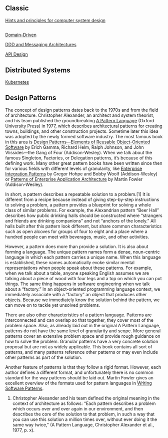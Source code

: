 ## Classic
[Hints and principles for computer system design](https://www.microsoft.com/en-us/research/uploads/prod/2019/09/Hints-137-short.pdf)

##
[Domain-Driven](https://www.dddheuristics.com/)

[DDD and Messaging Architectures](https://verraes.net/2019/05/ddd-msg-arch/)

[API Design](https://github.com/keras-team/governance/blob/master/keras_api_design_guidelines.md)

## Distributed Systems

[Kubernetes](Kubernetes.md)

## Design Patterns
The concept of design patterns dates back to the 1970s and from the field of architecture. Christopher Alexander, an architect and system theorist, and his team published the groundbreaking [A Pattern Language](https://en.wikipedia.org/wiki/A_Pattern_Language) (Oxford University Press) in 1977, which describes architectural patterns for creating towns, buildings, and other construction projects. Sometime later this idea was adopted by the newly formed software industry. The most famous book in this area is [Design Patterns—Elements of Reusable Object-Oriented Software](https://en.wikipedia.org/wiki/Design_Patterns) by Erich Gamma, Richard Helm, Ralph Johnson, and John Vlissides—the Gang of Four (Addison-Wesley). When we talk about the famous Singleton, Factories, or Delegation patterns, it’s because of this defining work. Many other great pattern books have been written since then for various fields with different levels of granularity, like [Enterprise Integration Patterns](https://www.enterpriseintegrationpatterns.com/) by Gregor Hohpe and Bobby Woolf (Addison-Wesley) or [Patterns of Enterprise Application Architecture](https://www.martinfowler.com/books/eaa.html) by Martin Fowler (Addison-Wesley).

In short, a pattern describes a repeatable solution to a problem.[1] It is different from a recipe because instead of giving step-by-step instructions to solving a problem, a pattern provides a blueprint for solving a whole class of similar problems. For example, the Alexandrian pattern “Beer Hall” describes how public drinking halls should be constructed where “strangers and friends are drinking companions” and not “anchors of the lonely.” All halls built after this pattern look different, but share common characteristics such as open alcoves for groups of four to eight and a place where a hundred people can meet with beverages, music, and other activities.

However, a pattern does more than provide a solution. It is also about forming a language. The unique pattern names form a dense, noun-centric language in which each pattern carries a unique name. When this language is established, these names automatically evoke similar mental representations when people speak about these patterns. For example, when we talk about a table, anyone speaking English assumes we are talking about a piece of wood with four legs and a top on which you can put things. The same thing happens in software engineering when we talk about a “factory.” In an object-oriented programming language context, we immediately associate with a “factory” an object that produces other objects. Because we immediately know the solution behind the pattern, we can move on to tackle yet unsolved problems.

There are also other characteristics of a pattern language. Patterns are interconnected and can overlap so that together, they cover most of the problem space. Also, as already laid out in the original A Pattern Language, patterns do not have the same level of granularity and scope. More general patterns cover an extensive problem space and provide rough guidance on how to solve the problem. Granular patterns have a very concrete solution proposal but are not as widely applicable. This book contains all sort of patterns, and many patterns reference other patterns or may even include other patterns as part of the solution.

Another feature of patterns is that they follow a rigid format. However, each author defines a different format, and unfortunately there is no common standard for the way patterns should be laid out. Martin Fowler gives an excellent overview of the formats used for pattern languages in [Writing Software Patterns](https://www.martinfowler.com/articles/writingPatterns.html).

1. Christopher Alexander and his team defined the original meaning in the context of architecture as follows: “Each pattern describes a problem which occurs over and over again in our environment, and then describes the core of the solution to that problem, in such a way that you can use this solution a million times over, without ever doing it the same way twice,” (A Pattern Language, Christopher Alexander et al., 1977, p. x).
